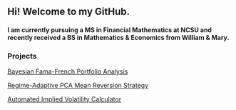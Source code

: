 ## Hi! Welcome to my GitHub.

#### I am currently pursuing a MS in Financial Mathematics at NCSU and recently received a BS in Mathematics & Economics from William & Mary.
 
### Projects
[Bayesian Fama-French Portfolio Analysis](https://NickZehnle.github.io/Project/bayesFF.html)

[Regime-Adaptive PCA Mean Reversion Strategy](https://NickZehnle.github.io/Project/PCA_Strategy/PCA.html)

[Automated Implied Volatility Calculator](https://NickZehnle.github.io/Project/aivc.html)
